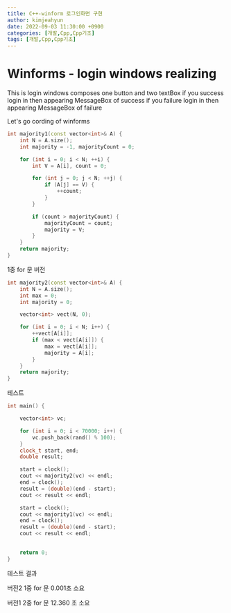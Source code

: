 ```yaml
---
title: C++-winform 로그인화면 구현
author: kimjeahyun
date: 2022-09-03 11:30:00 +0900
categories: [개발,Cpp,Cpp기초]
tags: [개발,Cpp,Cpp기초]
---
```


# Winforms - login windows realizing

This is login windows composes one button and two textBox 
if you success login in then appearing MessageBox of success
if you failure login in then appearing MessageBox of failure

Let's go cording of winforms

```cpp
int majority1(const vector<int>& A) {
	int N = A.size();
	int majority = -1, majorityCount = 0;

	for (int i = 0; i < N; ++i) {
		int V = A[i], count = 0;

		for (int j = 0; j < N; ++j) {
			if (A[j] == V) {
				++count;
			}
		}

		if (count > majorityCount) {
			majorityCount = count;
			majority = V;
		}
	}
	return majority;
}
```

1중 for 문 버전

```cpp
int majority2(const vector<int>& A) {
	int N = A.size();
	int max = 0;
	int majority = 0;

	vector<int> vect(N, 0);

	for (int i = 0; i < N; i++) {
		++vect[A[i]];
		if (max < vect[A[i]]) {
			max = vect[A[i]];
			majority = A[i];
		}
	}
	return majority;
}
```

테스트

```cpp
int main() {

	vector<int> vc;

	for (int i = 0; i < 70000; i++) {
		vc.push_back(rand() % 100);
	}
	clock_t start, end;
	double result;

	start = clock();
	cout << majority2(vc) << endl;
	end = clock();
	result = (double)(end - start);
	cout << result << endl;

	start = clock();
	cout << majority1(vc) << endl;
	end = clock();
	result = (double)(end - start);
	cout << result << endl;
	

	return 0;
}
```

테스트 결과 

버전2 1중 for 문 0.001초 소요

버전1 2중 for 문 12.360 초 소요


